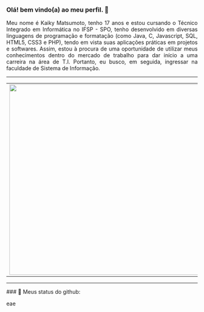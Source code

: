 ### Olá! bem vindo(a) ao meu perfil. 👋

<p align="justify">Meu nome é Kaiky Matsumoto, tenho 17 anos e estou cursando o Técnico Integrado em Informática no IFSP - SPO, tenho desenvolvido em diversas linguagens de programação e formatação (como Java, C, Javascript, SQL, HTML5, CSS3 e PHP), tendo em vista suas aplicações práticas em projetos e softwares. Assim, estou à procura de uma oportunidade de utilizar meus conhecimentos dentro do mercado de trabalho para dar início a uma carreira na área de T.I. Portanto, eu busco, em seguida, ingressar na faculdade de Sistema de Informação.</p>

<hr>
<center>
  <table>
    <tr>
        <td><img width="500px" align="center" src="https://github-readme-stats.vercel.app/api/top-langs/?username=koekoki&hide=hack&layout=compact&theme=dark" /></td>
        <td><img width="500px" align="center" src="https://github-readme-stats.vercel.app/api?username=koekoki&theme=dark&show_icons=true"/></td>
    </tr>   
  </table>
  <hr>

</center>
### 📢 Meus status do github:

<p> eae</p>
